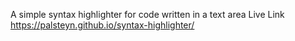 A simple syntax highlighter for code written in a text area
Live Link 
https://palsteyn.github.io/syntax-highlighter/
